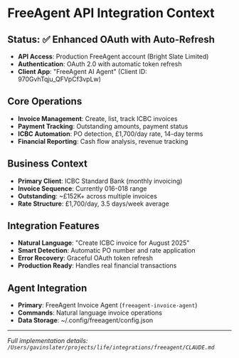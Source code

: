 # FreeAgent API Integration Context

## Status: ✅ Enhanced OAuth with Auto-Refresh
- **API Access**: Production FreeAgent account (Bright Slate Limited)
- **Authentication**: OAuth 2.0 with automatic token refresh
- **Client App**: "FreeAgent AI Agent" (Client ID: 970GvhTqju_QFVpCf3vpLw)

## Core Operations
- **Invoice Management**: Create, list, track ICBC invoices
- **Payment Tracking**: Outstanding amounts, payment status
- **ICBC Automation**: PO detection, £1,700/day rate, 14-day terms
- **Financial Reporting**: Cash flow analysis, revenue tracking

## Business Context
- **Primary Client**: ICBC Standard Bank (monthly invoicing)
- **Invoice Sequence**: Currently 016-018 range
- **Outstanding**: ~£152K+ across multiple invoices
- **Rate Structure**: £1,700/day, 3.5 days/week average

## Integration Features
- **Natural Language**: "Create ICBC invoice for August 2025"
- **Smart Detection**: Automatic PO number and rate application
- **Error Recovery**: Graceful OAuth token refresh
- **Production Ready**: Handles real financial transactions

## Agent Integration
- **Primary**: FreeAgent Invoice Agent (`freeagent-invoice-agent`)
- **Commands**: Natural language invoice operations
- **Data Storage**: ~/.config/freeagent/config.json

---
*Full implementation details: `/Users/gavinslater/projects/life/integrations/freeagent/CLAUDE.md`*